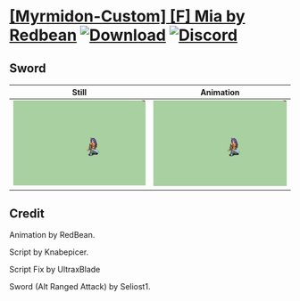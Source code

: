 # [\[Myrmidon-Custom\] \[F\] Mia by Redbean](./) [![Download](https://img.shields.io/badge/Download--red?style=social&logo=github)](https://minhaskamal.github.io/DownGit/#/home?url=https://github.com/Klokinator/FE-Repo/tree/main/Battle%20Animations%2FInfantry%20-%20(Swd)%20Myrms%20and%20Swordmasters%2F%5BMyrmidon-Custom%5D%20%5BF%5D%20Mia%20by%20Redbean%2F1.%20Sword%20(alt%20ranged%20attack)) [![Discord](https://img.shields.io/badge/Discord--blue?style=social&logo=discord)](https://discord.gg/C7VNGnyTPA)

## Sword

| Still | Animation |
| :---: | :-------: |
| ![Sword still](./Sword_000.png) | ![Sword](./Sword.gif) |

## Credit

Animation by RedBean.

Script by Knabepicer.

Script Fix by UltraxBlade

Sword (Alt Ranged Attack) by Seliost1.
